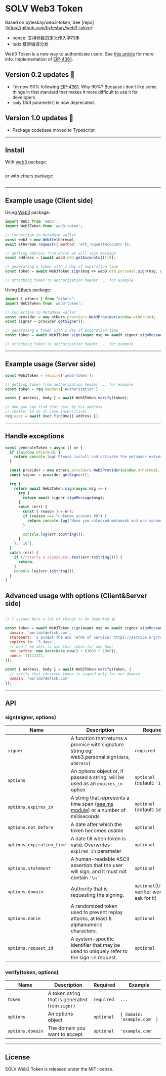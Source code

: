 
# SOLV Web3 Token

Based on bytesbay/web3-token, See [repo] (https://github.com/bytesbay/web3-token):

- nonce: 支持参数自定义传入字符串
- tsdx 框架编译分发


Web3 Token is a new way to authenticate users. See [this article](https://medium.com/@bytesbay/you-dont-need-jwt-anymore-974aa6196976) for more info. Implementation of [EIP-4361](https://github.com/ethereum/EIPs/blob/master/EIPS/eip-4361.md).

## Version 0.2 updates 🎉
- I'm now 90% following [EIP-4361](https://github.com/ethereum/EIPs/blob/master/EIPS/eip-4361.md). Why 90%? Because i don't like some things in that standard that makes it more difficult to use it for developers.
- `body` (3rd parameter) is now deprecated.

## Version 1.0 updates 🥂
- Package codebase moved to Typescript

---
## Install

With [web3](https://www.npmjs.com/package/web3) package:

```bash

```

or with [ethers](https://www.npmjs.com/package/ethers) package:

```bash

```

---

## Example usage (Client side)

Using [Web3](https://www.npmjs.com/package/web3) package:

```js
import Web3 from 'web3';
import Web3Token from 'web3-token';

// Connection to MetaMask wallet
const web3 = new Web3(ethereum);
await ethereum.request({ method: 'eth_requestAccounts'});

// getting address from which we will sign message
const address = (await web3.eth.getAccounts())[0];

// generating a token with 1 day of expiration time
const token = await Web3Token.sign(msg => web3.eth.personal.sign(msg, address), '1d');

// attaching token to authorization header ... for example
```

Using [Ethers](https://www.npmjs.com/package/ethers) package:

```js
import { ethers } from "ethers";
import Web3Token from 'web3-token';

// Connection to MetaMask wallet
const provider = new ethers.providers.Web3Provider(window.ethereum);
const signer = provider.getSigner();

// generating a token with 1 day of expiration time
const token = await Web3Token.sign(async msg => await signer.signMessage(msg), '1d');

// attaching token to authorization header ... for example
```

---

## Example usage (Server side)
```js
const Web3Token = require('web3-token');

// getting token from authorization header ... for example
const token = req.headers['Authorization']

const { address, body } = await Web3Token.verify(token);

// now you can find that user by his address 
// (better to do it case insensitive)
req.user = await User.findOne({ address });
```

---

## Handle exceptions

```js
const generateToken = async () => {
  if (!window.ethereum) {
    return console.log('Please install and activate the metamask extension!');
  }

  const provider = new ethers.providers.Web3Provider(window.ethereum);
  const signer = provider.getSigner();

  try {
    return await Web3Token.sign(async msg => {
      try {
        return await signer.signMessage(msg);
      }
      catch (err) {
        const { reason } = err;
        if (reason === "unknown account #0") {
          return console.log('Have you unlocked metamask and are connected to this page?')
        }

        console.log(err.toString());
      }
    }, '1d');
  }
  catch (err) {
    if (/returns a signature/.test(err.toString())) {
      return;
    }
    console.log(err.toString());
  }
}
```

## Advanced usage with options (Client&Server side)
```js

// I assume here a lot of things to be imported 😀

const token = await Web3Token.sign(async msg => await signer.signMessage(msg), {
  domain: 'worldofdefish.com',
  statement: 'I accept the WoD Terms of Service: https://service.org/tos',
  expires_in: '3 days',
  // won't be able to use this token for one hour
  not_before: new Date(Date.now() + (3600 * 1000)),
  nonce: 11111111,
});

const { address, body } = await Web3Token.verify(token, {
  // verify that received token is signed only for our domain
  domain: 'worldofdefish.com'
});

```

---

## API

### sign(signer, options)
Name | Description | Required | Example
--- | --- | --- | ---
`signer` | A function that returns a promise with signature string eg: web3.personal.sign(`data`, `address`) | `required` | `(body) => web3.personal.sign(body, '0x23..1234')`
`options` | An options object or, if passed a string, will be used as an `expires_in` option | `optional` (default: `'1d'`) | `{}` or `'1 day'`
`options.expires_in` | A string that represents a time span ([see ms module](https://github.com/vercel/ms)) or a number of milliseconds | `optional` (default: `1d`) | `'1 day'`
`options.not_before` | A date after which the token becomes usable | `optional` | `new Date('12-12-2012')`
`options.expiration_time` | A date till when token is valid. Overwrites `expires_in` parameter | `optional` | `new Date('12-12-2012')`
`options.statement` | A human-readable ASCII assertion that the user will sign, and it must not contain `'\n'` | `optional` | `'I accept the ServiceOrg Terms of Service: https://service.org/tos'`
`options.domain` | Authority that is requesting the signing. | `optional`(Unless verifier won't ask for it) | `'example.com'`
`options.nonce` | A randomized token used to prevent replay attacks, at least 8 alphanumeric characters. | `optional` | `12345678`
`options.request_id` | A system-specific identifier that may be used to uniquely refer to the sign-in request. | `optional` | `231`


### verify(token, options)
Name | Description | Required | Example
--- | --- | --- | ---
`token` | A token string that is generated from `sign()` | `required` | `...`
`options` | An options object | `optional` | `{ domain: 'example.com' }`
`options.domain` | The domain you want to accept | `optional` | `'example.com'`

---

## License
SOLV Web3 Token is released under the MIT license.